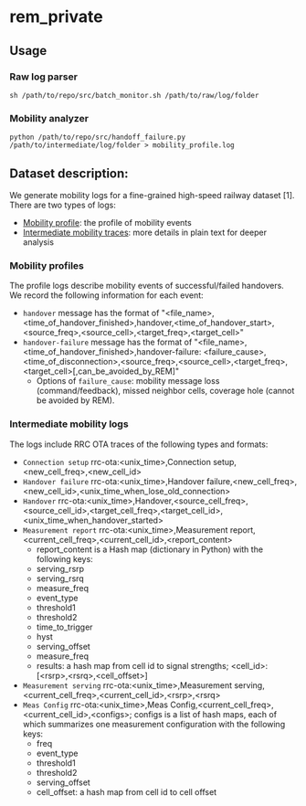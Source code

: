 # rem_private

## Usage

### Raw log parser
```
sh /path/to/repo/src/batch_monitor.sh /path/to/raw/log/folder
```

### Mobility analyzer
```
python /path/to/repo/src/handoff_failure.py /path/to/intermediate/log/folder > mobility_profile.log
```

## Dataset description:

We generate mobility logs for a fine-grained high-speed railway dataset [1].
There are two types of logs:
- [Mobility profile](https://github.com/cathyli93/rem_private/blob/main/dataset/hsr_profile.log): the profile of mobility events
- [Intermediate mobility traces](https://www.dropbox.com/sh/naq2efo6s9ylwgj/AABnxzR-QfASMMKNjiakgLmAa?dl=0): more details in plain text for deeper analysis

### Mobility profiles
The profile logs describe mobility events of successful/failed handovers. We record the following information for each event:
- ``handover`` message has the format of "<file_name>,<time_of_handover_finished>,handover,<time_of_handover_start>,<source_freq>,<source_cell>,<target_freq>,<target_cell>"
- ``handover-failure`` message has the format of "<file_name>,<time_of_handover_finished>,handover-failure: <failure_cause>,<time_of_disconnection>,<source_freq>,<source_cell>,<target_freq>,<target_cell>[,can_be_avoided_by_REM]"
    - Options of ``failure_cause``: mobility message loss (command/feedback), missed neighbor cells, coverage hole (cannot be avoided by REM).

### Intermediate mobility logs 
The logs include RRC OTA traces of the following types and formats:
- ``Connection setup`` rrc-ota:<unix_time>,Connection setup,<new_cell_freq>,<new_cell_id>
- ``Handover failure`` rrc-ota:<unix_time>,Handover failure,<new_cell_freq>,<new_cell_id>,<unix_time_when_lose_old_connection>
- ``Handover`` rrc-ota:<unix_time>,Handover,<source_cell_freq>,<source_cell_id>,<target_cell_freq>,<target_cell_id>,<unix_time_when_handover_started>
- ``Measurement report`` rrc-ota:<unix_time>,Measurement report,<current_cell_freq>,<current_cell_id>,<report_content>
	- report_content is a Hash map (dictionary in Python) with the following keys:
	- serving_rsrp
	- serving_rsrq
	- measure_freq
	- event_type
	- threshold1
	- threshold2
	- time_to_trigger
    - hyst
	- serving_offset
	- measure_freq
	- results: a hash map from cell id to signal strengths; <cell_id>:[\<rsrp\>,\<rsrq\>,<cell_offset>]
- ``Measurement serving`` rrc-ota:<unix_time>,Measurement serving,<current_cell_freq>,<current_cell_id>,\<rsrp\>,\<rsrq\>
- ``Meas Config`` rrc-ota:<unix_time>,Meas Config,<current_cell_freq>,<current_cell_id>,\<configs\>; 
configs is a list of hash maps, each of which summarizes one measurement configuration with the following keys:
	- freq
	- event_type
	- threshold1
	- threshold2
	- serving_offset
	- cell_offset: a hash map from cell id to cell offset